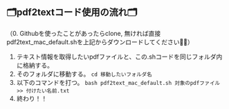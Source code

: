 ## 🗂️pdf2textコード使用の流れ🗂️ ##
（0. Githubを使ったことがあったらclone, 無ければ直接pdf2text_mac_default.shを上記からダウンロードしてください🧑‍💻）
1. テキスト情報を取得したいpdfファイルと、この.shコードを同じフォルダ内に格納する。
2. そのフォルダに移動する。
   `cd 移動したいフォルダ名`
4. 以下のコマンドを打つ。
   `bash pdf2text_mac_default.sh 対象のpdfファイル >> 付けたい名前.txt`
5. 終わり！！
